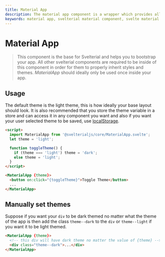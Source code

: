 ```yaml
---
title: Material App
description: The material app component is a wrapper which provides all components inside it with theming.
keywords: material app, svelterial material component, svelte material component
---
```


# Material App

> This component is the base for Svelterial and helps you to bootstrap your app. All other svelterial components are required to be inside of this component in order for them to properly inherit styles and themes. _MaterialApp_ should ideally only be used once inside your app.

## Usage

The default theme is the light theme, this is how ideally your base layout should look. It is also recommended that you store the theme variable in a store and can access it in any component you want and also if you want your user selected theme to be saved, use [localStorage](https://developer.mozilla.org/en-US/docs/Web/API/Window/localStorage).

```html
<script>
  import MaterialApp from '@svelterialjs/core/MaterialApp.svelte';
  let theme = 'light';

  function toggleTheme() {
    if (theme === 'light') theme = 'dark';
    else theme = 'light';
  }
</script>

<MaterialApp {theme}>
  <button on:click="{toggleTheme}">Toggle Theme</button>
  ...
</MaterialApp>
```

## Manually set themes

Suppose if you want your `div` to be dark themed no matter what the theme of the app is then add the class `theme--dark` to the `div` or `theme--light` if you want it to be light themed.

```html
<MaterialApp {theme}>
  <!-- this div will have dark theme no matter the value of {theme} -->
  <div class="theme--dark">...</div>
</MaterialApp>
```
